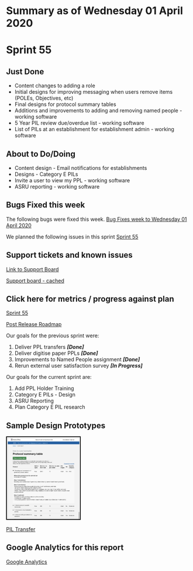 # Summary as of Wednesday 01 April 2020 

# Sprint 55

## Just Done
* Content changes to adding a role
* Initial designs for improving messaging when users remove items (POLEs, Objectives, etc)
* Final designs for protocol summary tables
* Additions and improvements to adding and removing named people - working software
* 5 Year PIL review due/overdue list - working software
* List of PILs at an establishment for establishment admin - working software

## About to Do/Doing
* Content design - Email notifications for establishments
* Designs - Category E PILs
* Invite a user to view my PPL - working software
* ASRU reporting - working software

## Bugs Fixed this week
The following bugs were fixed this week.
[Bug Fixes week to Wednesday 01 April 2020](graphs/bugs01042020.png)

We planned the following issues in this sprint 
[Sprint 55](graphs/sprint01042020.png)

## Support tickets and known issues
[Link to Support Board](https://collaboration.homeoffice.gov.uk/jira/secure/RapidBoard.jspa?rapidView=1717&selectedIssue=ASSB-253)

[Support board - cached](graphs/supportBoard01042020.png)

## Click here for metrics / progress against plan
[Sprint 55](graphs/progress01042020.png)

[Post Release Roadmap](graphs/roadmap01042020.png)

Our goals for the previous sprint were:
1. Deliver PPL transfers ***[Done]***
2. Deliver digitise paper PPLs ***[Done]***
3. Improvements to Named People assignment ***[Done]***
4. Rerun external user satisfaction survey ***[In Progress]***


Our goals for the current sprint are:
1. Add PPL Holder Training 
2. Category E PILs - Design 
3. ASRU Reporting 
4. Plan Category E PIL research

## Sample Design Prototypes
<a href="graphs/proto1_01042020.png"><img src="graphs/proto1_01042020.png" alt="HTML5 Icon" width="200" style="border:2px solid black"></a>
<br>

[PIL Transfer](TransferPIL.md)

## Google Analytics for this report
[Google Analytics](graphs/GA01042020.png)

